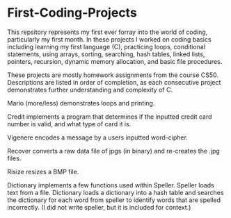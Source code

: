 # First-Coding-Projects

This repsitory represents my first ever forray into the world of coding, particularly my first month.
In these projects I worked on coding basics including learning my first language (C), practicing loops, conditional statements,
using arrays, sorting, searching, hash tables, linked lists, pointers, recursion, dynamic memory allocation, and basic file procedures.

These projects are mostly homework assignments from the course CS50. Descriptions are listed in order of completion, as each consecutive project demonstrates further understanding and complexity of C.

Mario (more/less) demonstrates loops and printing.

Credit implements a program that determines if the inputted credit card number is valid, and what type of card it is.

Vigenere encodes a message by a users inputted word-cipher.

Recover converts a raw data file of jpgs (in binary) and re-creates the .jpg files. 

Risize resizes a BMP file.

Dictionary implements a few functions used within Speller. Speller loads text from a file. Dictionary loads a dictionary into a hash table
and searches the dictionary for each word from speller to identify words that are spelled incorrectly. (I did not write speller, but it is included for context.)


